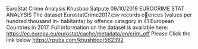 EuroStat Crime Analysis
Khusboo Satpute
09/10/2019
EUROCRIME STAT ANALYSIS
The dataset EurostatCrime2017.csv records oences (values per hundred thousand in- habitants) by offence category in 41 European Countries in 2017. Full information on the dataset is available here: https://ec.europa.eu/eurostat/cache/metadata/en/crim_off
Please Click the link below
https://rpubs.com/khushboo/562392
